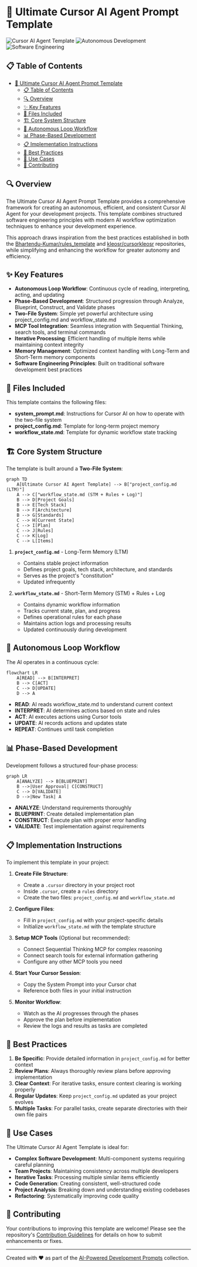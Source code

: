 # 🤖 Ultimate Cursor AI Agent Prompt Template

![Cursor AI Agent Template](https://img.shields.io/badge/Cursor-AI%20Agent-blue?style=for-the-badge&logo=cursor&logoColor=white)
![Autonomous Development](https://img.shields.io/badge/Autonomous-Development-orange?style=for-the-badge)
![Software Engineering](https://img.shields.io/badge/Software-Engineering-green?style=for-the-badge)

## 📋 Table of Contents

- [🤖 Ultimate Cursor AI Agent Prompt Template](#-ultimate-cursor-ai-agent-prompt-template)
  - [📋 Table of Contents](#-table-of-contents)
  - [🔍 Overview](#-overview)
  - [✨ Key Features](#-key-features)
  - [📁 Files Included](#-files-included)
  - [🏗️ Core System Structure](#️-core-system-structure)
  - [🔄 Autonomous Loop Workflow](#-autonomous-loop-workflow)
  - [📊 Phase-Based Development](#-phase-based-development)
  - [📋 Implementation Instructions](#-implementation-instructions)
  - [🌟 Best Practices](#-best-practices)
  - [💼 Use Cases](#-use-cases)
  - [🤝 Contributing](#-contributing)

## 🔍 Overview

The Ultimate Cursor AI Agent Prompt Template provides a comprehensive framework for creating an autonomous, efficient, and consistent Cursor AI Agent for your development projects. This template combines structured software engineering principles with modern AI workflow optimization techniques to enhance your development experience.

This approach draws inspiration from the best practices established in both the [Bhartendu-Kumar/rules_template](https://github.com/Bhartendu-Kumar/rules_template) and [kleosr/cursorkleosr](https://github.com/kleosr/cursorkleosr) repositories, while simplifying and enhancing the workflow for greater autonomy and efficiency.

## ✨ Key Features

- **Autonomous Loop Workflow**: Continuous cycle of reading, interpreting, acting, and updating
- **Phase-Based Development**: Structured progression through Analyze, Blueprint, Construct, and Validate phases
- **Two-File System**: Simple yet powerful architecture using project_config.md and workflow_state.md
- **MCP Tool Integration**: Seamless integration with Sequential Thinking, search tools, and terminal commands
- **Iterative Processing**: Efficient handling of multiple items while maintaining context integrity
- **Memory Management**: Optimized context handling with Long-Term and Short-Term memory components
- **Software Engineering Principles**: Built on traditional software development best practices

## 📁 Files Included

This template contains the following files:

- **system_prompt.md**: Instructions for Cursor AI on how to operate with the two-file system
- **project_config.md**: Template for long-term project memory
- **workflow_state.md**: Template for dynamic workflow state tracking

## 🏗️ Core System Structure

The template is built around a **Two-File System**:

```mermaid
graph TD
    A[Ultimate Cursor AI Agent Template] --> B["project_config.md (LTM)"]
    A --> C["workflow_state.md (STM + Rules + Log)"]
    B --> D[Project Goals]
    B --> E[Tech Stack]
    B --> F[Architecture]
    B --> G[Standards]
    C --> H[Current State]
    C --> I[Plan]
    C --> J[Rules]
    C --> K[Log]
    C --> L[Items]
```

1. **`project_config.md`** - Long-Term Memory (LTM)

   - Contains stable project information
   - Defines project goals, tech stack, architecture, and standards
   - Serves as the project's "constitution"
   - Updated infrequently

2. **`workflow_state.md`** - Short-Term Memory (STM) + Rules + Log
   - Contains dynamic workflow information
   - Tracks current state, plan, and progress
   - Defines operational rules for each phase
   - Maintains action logs and processing results
   - Updated continuously during development

## 🔄 Autonomous Loop Workflow

The AI operates in a continuous cycle:

```mermaid
flowchart LR
    A[READ] --> B[INTERPRET]
    B --> C[ACT]
    C --> D[UPDATE]
    D --> A
```

- **READ**: AI reads workflow_state.md to understand current context
- **INTERPRET**: AI determines actions based on state and rules
- **ACT**: AI executes actions using Cursor tools
- **UPDATE**: AI records actions and updates state
- **REPEAT**: Continues until task completion

## 📊 Phase-Based Development

Development follows a structured four-phase process:

```mermaid
graph LR
    A[ANALYZE] --> B[BLUEPRINT]
    B -->|User Approval| C[CONSTRUCT]
    C --> D[VALIDATE]
    D -->|New Task| A
```

- **ANALYZE**: Understand requirements thoroughly
- **BLUEPRINT**: Create detailed implementation plan
- **CONSTRUCT**: Execute plan with proper error handling
- **VALIDATE**: Test implementation against requirements

## 📋 Implementation Instructions

To implement this template in your project:

1. **Create File Structure**:

   - Create a `.cursor` directory in your project root
   - Inside `.cursor`, create a `rules` directory
   - Create the two files: `project_config.md` and `workflow_state.md`

2. **Configure Files**:

   - Fill in `project_config.md` with your project-specific details
   - Initialize `workflow_state.md` with the template structure

3. **Setup MCP Tools** (Optional but recommended):

   - Connect Sequential Thinking MCP for complex reasoning
   - Connect search tools for external information gathering
   - Configure any other MCP tools you need

4. **Start Your Cursor Session**:

   - Copy the System Prompt into your Cursor chat
   - Reference both files in your initial instruction

5. **Monitor Workflow**:
   - Watch as the AI progresses through the phases
   - Approve the plan before implementation
   - Review the logs and results as tasks are completed

## 🌟 Best Practices

1. **Be Specific**: Provide detailed information in `project_config.md` for better context
2. **Review Plans**: Always thoroughly review plans before approving implementation
3. **Clear Context**: For iterative tasks, ensure context clearing is working properly
4. **Regular Updates**: Keep `project_config.md` updated as your project evolves
5. **Multiple Tasks**: For parallel tasks, create separate directories with their own file pairs

## 💼 Use Cases

The Ultimate Cursor AI Agent Template is ideal for:

- **Complex Software Development**: Multi-component systems requiring careful planning
- **Team Projects**: Maintaining consistency across multiple developers
- **Iterative Tasks**: Processing multiple similar items efficiently
- **Code Generation**: Creating consistent, well-structured code
- **Project Analysis**: Breaking down and understanding existing codebases
- **Refactoring**: Systematically improving code quality

## 🤝 Contributing

Your contributions to improving this template are welcome! Please see the repository's [Contribution Guidelines](../../CONTRIBUTING.md) for details on how to submit enhancements or fixes.

---

Created with ❤️ as part of the [AI-Powered Development Prompts](https://github.com/BjornMelin/ai-powered-development-prompts) collection.

